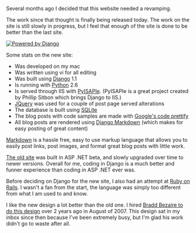 Several months ago I decided that this website needed a revamping.  

The work since that thought is finally being released today.  The work on the site is still slowly in progress, but I feel that enough of the site is done to be better than the last site. 

[![Powered by Django][9]][8]

Some stats on the new site:

-  Was developed on my mac
-  Was written using vi for all editing
-  Was built using [Django][4] 1.1
- Is running with [Python][5] 2.6
- Is served through IIS with [PyISAPIe][6].   (PyISAPIe is a great project created by Phillip Sitbon which brings Django to IIS.)
- [JQuery][10] was used for a couple of post page served alterations
- The database is built using [SQLite][12]
- The blog posts with code samples are made with [Google's code prettify][13]
- All blog posts are rendered using [Django Markdown][2] (which makes for easy posting of great content)

[Markdown][3] is a hassle free, easy to use markup language that allows you to easily post links, post images, and format great blog posts with little work.

[The old site][11] was built in ASP .NET beta, and slowly upgraded over time to newer versions.
Overall for me, coding in Django is a much better and funner experience than coding in ASP .NET ever was.

Before deciding on Django for the new site, I also had an attempt at [Ruby on Rails][7].  I wasn't a fan from the start, the language was simply too different from what I am used to and know.

I like the new design a lot better than the old one.  I hired [Bradd Bezaire to do this design][1] over 2 years ago in August of 2007.  This design sat in my inbox since then because I've been extremely busy, but I'm glad his work didn't go to waste after all.


[1]: http://b-raddical.com/
[2]: http://www.freewisdom.org/projects/python-markdown/
[3]: http://en.wikipedia.org/wiki/Markdown
[4]: http://www.djangoproject.com/
[5]: http://www.python.org/
[6]: http://pypi.python.org/pypi/PyISAPIe/1.0.130
[7]: http://rubyonrails.org/
[8]: http://www.djangoproject.com/
[9]: http://www.brianbondy.com/static/img/poweredByDjango.gif
[10]: http://jquery.com/
[11]: http://oldsite.brianbondy.com
[12]: http://www.sqlite.org/
[13]: http://code.google.com/p/google-code-prettify/
